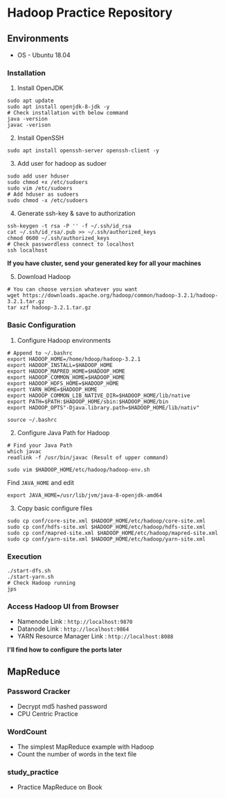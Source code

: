 # Hadoop Practice Repository

## Environments
- OS - Ubuntu 18.04
### Installation
1. Install OpenJDK
```
sudo apt update
sudo apt install openjdk-8-jdk -y
# Check installation with below command
java -version
javac -verison
```
2. Install OpenSSH
```
sudo apt install openssh-server openssh-client -y
```
3. Add user for hadoop as sudoer
```
sudo add user hduser
sudo chmod +x /etc/sudoers
sudo vim /etc/sudoers
# Add hduser as sudoers
sudo chmod -x /etc/sudoers
```
4. Generate ssh-key & save to authorization
```
ssh-keygen -t rsa -P '' -f ~/.ssh/id_rsa
cat ~/.ssh/id_rsa/.pub >> ~/.ssh/authorized_keys
chmod 0600 ~/.ssh/authorized_keys
# Check passwordless connect to localhost
ssh localhost
```

**If you have cluster, send your generated key for all your machines**

5. Download Hadoop
```
# You can choose version whatever you want
wget https://downloads.apache.org/hadoop/common/hadoop-3.2.1/hadoop-3.2.1.tar.gz
tar xzf hadoop-3.2.1.tar.gz
```
### Basic Configuration
1. Configure Hadoop environments
```
# Append to ~/.bashrc
export HADOOP_HOME=/home/hdoop/hadoop-3.2.1
export HADOOP_INSTALL=$HADOOP_HOME
export HADOOP_MAPRED_HOME=$HADOOP_HOME
export HADOOP_COMMON_HOME=$HADOOP_HOME
export HADOOP_HDFS_HOME=$HADOOP_HOME
export YARN_HOME=$HADOOP_HOME
export HADOOP_COMMON_LIB_NATIVE_DIR=$HADOOP_HOME/lib/native
export PATH=$PATH:$HADOOP_HOME/sbin:$HADOOP_HOME/bin
export HADOOP_OPTS"-Djava.library.path=$HADOOP_HOME/lib/nativ"
```
```
source ~/.bashrc
```
2. Configure Java Path for Hadoop
```
# Find your Java Path
which javac
readlink -f /usr/bin/javac (Result of upper command)
```
```
sudo vim $HADOOP_HOME/etc/hadoop/hadoop-env.sh
```
Find `JAVA_HOME` and edit
```
export JAVA_HOME=/usr/lib/jvm/java-8-openjdk-amd64
```
3. Copy basic configure files
```
sudo cp conf/core-site.xml $HADOOP_HOME/etc/hadoop/core-site.xml
sudo cp conf/hdfs-site.xml $HADOOP_HOME/etc/hadoop/hdfs-site.xml
sudo cp conf/mapred-site.xml $HADOOP_HOME/etc/hadoop/mapred-site.xml
sudo cp conf/yarn-site.xml $HADOOP_HOME/etc/hadoop/yarn-site.xml
```
### Execution
```
./start-dfs.sh
./start-yarn.sh
# Check Hadoop running
jps
```
### Access Hadoop UI from Browser
- Namenode Link : `http://localhost:9870`
- Datanode Link : `http://localhost:9864`
- YARN Resource Manager Link : `http://localhost:8088`

**I'll find how to configure the ports later**

## MapReduce
### Password Cracker
- Decrypt md5 hashed password
- CPU Centric Practice
### WordCount
- The simplest MapReduce example with Hadoop
- Count the number of words in the text file
### study_practice
- Practice MapReduce on Book
